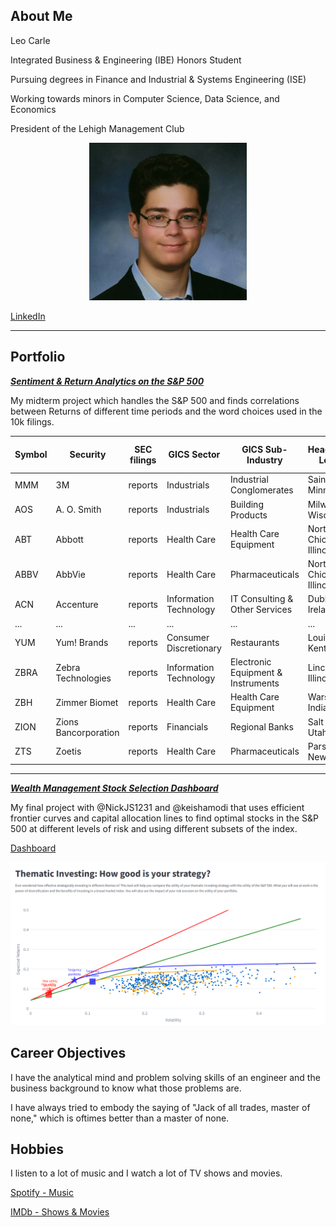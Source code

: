 ## About Me

Leo Carle

Integrated Business & Engineering (IBE) Honors Student

Pursuing degrees in Finance and Industrial & Systems Engineering (ISE)

Working towards minors in Computer Science, Data Science, and Economics

President of the Lehigh Management Club

<!-- Upload your own photo and change the path -->

<p style="text-align:center;">
  <img class="img-circle" src="images/1663611354138.jpg?raw=true" width="50%">
</p>

[LinkedIn](https://www.linkedin.com/in/leocarle/)

---

## Portfolio

<!-- You can link to other websites, PDFs in this repo, and other pages in this repo -->

_**[Sentiment & Return Analytics on the S&P 500](https://github.com/LeDataSciFi/asgn-05-leosc326)**_

My midterm project which handles the S&P 500 and finds correlations between Returns of different time periods and the word choices used in the 10k filings. 

| Symbol | Security               | SEC filings | GICS Sector           | GICS Sub-Industry              | Headquarters Location      | Date first added | CIK     | Founded | BHR_positive | ... | LM_negative | ESG_positive | ESG_negative | TECH_positive | TECH_negative | WORLD_positive | WORLD_negative | returns_v1 | returns_v2 | returns_v3 |
|--------|------------------------|-------------|-----------------------|--------------------------------|----------------------------|------------------|---------|---------|--------------|-----|-------------|--------------|--------------|---------------|---------------|----------------|----------------|------------|------------|------------|
| MMM    | 3M                     | reports     | Industrials           | Industrial Conglomerates      | Saint Paul, Minnesota     | 1976-08-09       | 66740   | 1902    | 0.078706     | ... | 0.021533    | 0.000658     | 0.001316     | 0.106778      | 0.003248      | 0.000844       | 0.000386       | 0.007573   | -0.017671  | -0.085951  |
| AOS    | A. O. Smith            | reports     | Industrials           | Building Products             | Milwaukee, Wisconsin      | 2017-07-26       | 91142   | 1916    | 0.066651     | ... | 0.013271    | 0.000852     | 0.000852     | 0.098404      | 0.004883      | 0.001016       | 0.002130       | -0.012737  | 0.003184   | -0.042368  |
| ABT    | Abbott                 | reports     | Health Care           | Health Care Equipment         | North Chicago, Illinois   | 1964-03-31       | 1800    | 1888    | 0.045329     | ... | 0.013815    | 0.000612     | 0.000118     | 0.122196      | 0.003883      | 0.001106       | 0.000612       | -0.031431  | -0.025460  | 0.033189   |
| ABBV   | AbbVie                 | reports     | Health Care           | Pharmaceuticals               | North Chicago, Illinois   | 2012-12-31       | 1551152 | 2013    | 0.049848     | ... | 0.017062    | 0.000709     | 0.000203     | 0.002594      | 0.004458      | 0.002270       | 0.000648       | -0.006484  | 0.004070   | 0.034350   |
| ACN    | Accenture              | reports     | Information Technology| IT Consulting & Other Services| Dublin, Ireland           | 2011-07-06       | 1467373 | 1989    | 0.072138     | ... | 0.019063    | 0.001656     | 0.000544     | 0.004257      | 0.004872      | 0.002436       | 0.000899       | -0.007076  | 0.003446   | 0.107431   |
| ...    | ...                    | ...         | ...                   | ...                            | ...                        | ...              | ...     | ...     | ...          | ... | ...         | ...          | ...          | ...           | ...           | ...            | ...            | ...        | ...        | ...        |
| YUM    | Yum! Brands            | reports     | Consumer Discretionary| Restaurants                   | Louisville, Kentucky      | 1997-10-06       | 1041061 | 1997    | 0.064829     | ... | 0.015794    | 0.000477     | 0.000324     | 0.084082      | 0.004396      | 0.002249       | 0.001874       | -0.019989  | -0.002821  | -0.062237  |
| ZBRA   | Zebra Technologies      | reports     | Information Technology| Electronic Equipment & Instruments | Lincolnshire, Illinois  | 2019-12-23       | 877212  | 1969    | 0.062568     | ... | 0.014666    | 0.000795     | 0.000227     | 0.092899      | 0.003542      | 0.001453       | 0.000477       | -0.077843  | -0.157306  | -0.026007  |
| ZBH    | Zimmer Biomet          | reports     | Health Care           | Health Care Equipment         | Warsaw, Indiana           | 2001-08-07       | 1136869 | 1927    | 0.022913     | ... | 0.022223    | 0.000671     | 0.000173     | 0.073360      | 0.004563      | 0.001265       | 0.000882       | 0.026077   | 0.026020   | -0.042855  |
| ZION   | Zions Bancorporation   | reports     | Financials            | Regional Banks                | Salt Lake City, Utah      | 2001-06-22       | 109380  | 1873    | 0.093427     | ... | 0.014071    | 0.000672     | 0.000168     | 0.130645      | 0.002689      | 0.000932       | 0.000138       | 0.060027   | -0.030312  | -0.011241  |
| ZTS    | Zoetis                 | reports     | Health Care           | Pharmaceuticals               | Parsippany, New Jersey    | 2013-06-21       | 1555280 | 1952    | 0.067491     | ... | 0.019213    | 0.000668     | 0.000575     | 0.086329      | 0.004479      | 0.001497       | 0.000989       | 0.006771   | -0.017105  | -0.002745  |



---

_**[Wealth Management Stock Selection Dashboard](https://github.com/NickJS1231/Final-Project)**_

My final project with @NickJS1231 and @keishamodi that uses efficient frontier curves and capital allocation lines to find optimal stocks in the S&P 500 at different levels of risk and using different subsets of the index. 

[Dashboard](https://portfolio-utility-dashboard-nick0keisha0leo.streamlit.app/)

<img src="images/stockdashboard.PNG?raw=true"/>

## Career Objectives

I have the analytical mind and problem solving skills of an engineer and the business background to know what those problems are.

I have always tried to embody the saying of "Jack of all trades, master of none," which is oftimes better than a master of none. 

## Hobbies

I listen to a lot of music and I watch a lot of TV shows and movies. 

[Spotify - Music](https://open.spotify.com/user/littlewapple)

[IMDb - Shows & Movies](https://www.imdb.com/user/ur106060884/ratings?sort=your_rating,desc&ratingFilter=0&mode=detail&ref_=undefined&lastPosition=0)


